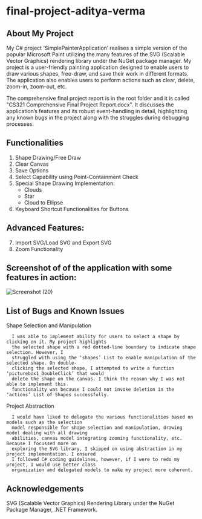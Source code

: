 # final-project-aditya-verma
About My Project
-------------------------------------------------------------------------------------------------
My C# project ‘SimplePainterApplication’ realises a simple version of the popular Microsoft
Paint utilizing the many features of the SVG (Scalable Vector Graphics) rendering library under
the NuGet package manager. My project is a user-friendly painting application designed to
enable users to draw various shapes, free-draw, and save their work in different formats. The
application also enables users to perform actions such as clear, delete, zoom-in, zoom-out, etc.

The comprehensive final project report is in the root folder and it is called "CS321 Comprehensive 
Final Project Report.docx". It discusses the application’s features and its robust event-handling in detail,
highlighting any known bugs in the project along with the struggles during debugging processes.

Functionalities
-------------------------------------------------------------------------------------------------
1) Shape Drawing/Free Draw
2) Clear Canvas
3) Save Options
4) Select Capability using Point-Containment Check
5) Special Shape Drawing Implementation: 
   - Clouds
   - Star
   - Cloud to Ellipse
6) Keyboard Shortcut Functionalities for Buttons

Advanced Features:
-------------------------------------------------------------------------------------------------
7) Import SVG/Load SVG and Export SVG
8) Zoom Functionality

Screenshot of of the application with some features in action:
-------------------------------------------------------------------------------------------------

![Screenshot (20)](https://user-images.githubusercontent.com/97848600/234746823-5b62145e-ee5a-4a9e-878f-60bad703a215.png)


List of Bugs and Known Issues
-------------------------------------------------------------------------------------------------
Shape Selection and Manipulation

      I was able to implement ability for users to select a shape by clicking on it. My project highlights
      the selected shape with a red dotted-line boundary to indicate shape selection. However, I
      struggled with using the ‘shapes’ List to enable manipulation of the selected shape. On double-
      clicking the selected shape, I attempted to write a function ‘picturebox1_DoubleClick’ that would
      delete the shape on the canvas. I think the reason why I was not able to implement this
      functionality was because I could not invoke deletion in the ‘actions’ List of Shapes successfully.

Project Abstraction

      I would have liked to delegate the various functionalities based on models such as the selection
      model responsible for shape selection and manipulation, drawing model dealing with all drawing
      abilities, canvas model integrating zooming functionality, etc. Because I focussed more on
      exploring the SVG library, I skipped on using abstraction in my project implementation. I ensured
      I followed C# coding guidelines, however, if I were to redo my project, I would use better class
      organization and delegated models to make my project more coherent.
      
Acknowledgements
-------------------------------------------------------------------------------------------------

SVG (Scalable Vector Graphics) Rendering Library under the NuGet Package Manager, .NET Framework.


